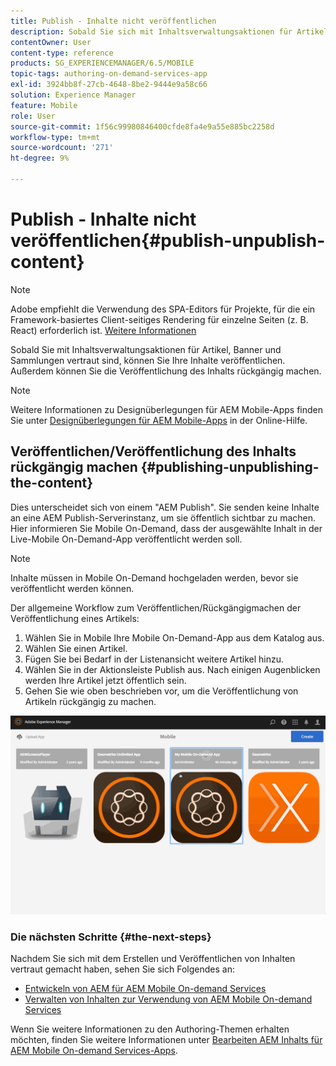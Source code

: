 ```yaml
---
title: Publish - Inhalte nicht veröffentlichen
description: Sobald Sie sich mit Inhaltsverwaltungsaktionen für Artikel, Banner und Sammlungen vertraut gemacht haben, erfahren Sie auf dieser Seite, wie Sie Inhalte veröffentlichen können. Außerdem können Sie die Veröffentlichung des Inhalts rückgängig machen.
contentOwner: User
content-type: reference
products: SG_EXPERIENCEMANAGER/6.5/MOBILE
topic-tags: authoring-on-demand-services-app
exl-id: 3924bb8f-27cb-4648-8be2-9444e9a58c66
solution: Experience Manager
feature: Mobile
role: User
source-git-commit: 1f56c99980846400cfde8fa4e9a55e885bc2258d
workflow-type: tm+mt
source-wordcount: '271'
ht-degree: 9%

---
```


# Publish - Inhalte nicht veröffentlichen{#publish-unpublish-content}

>[!NOTE]
>
>Adobe empfiehlt die Verwendung des SPA-Editors für Projekte, für die ein Framework-basiertes Client-seitiges Rendering für einzelne Seiten (z. B. React) erforderlich ist. [Weitere Informationen](/help/sites-developing/spa-overview.md)

Sobald Sie mit Inhaltsverwaltungsaktionen für Artikel, Banner und Sammlungen vertraut sind, können Sie Ihre Inhalte veröffentlichen. Außerdem können Sie die Veröffentlichung des Inhalts rückgängig machen.

>[!NOTE]
>
>Weitere Informationen zu Designüberlegungen für AEM Mobile-Apps finden Sie unter [Designüberlegungen für AEM Mobile-Apps](https://helpx.adobe.com/digital-publishing-solution/help/aem-mobile-end-of-life-faq.html) in der Online-Hilfe.

## Veröffentlichen/Veröffentlichung des Inhalts rückgängig machen {#publishing-unpublishing-the-content}

Dies unterscheidet sich von einem &quot;AEM Publish&quot;. Sie senden keine Inhalte an eine AEM Publish-Serverinstanz, um sie öffentlich sichtbar zu machen. Hier informieren Sie Mobile On-Demand, dass der ausgewählte Inhalt in der Live-Mobile On-Demand-App veröffentlicht werden soll.

>[!NOTE]
>
>Inhalte müssen in Mobile On-Demand hochgeladen werden, bevor sie veröffentlicht werden können.

Der allgemeine Workflow zum Veröffentlichen/Rückgängigmachen der Veröffentlichung eines Artikels:

1. Wählen Sie in Mobile Ihre Mobile On-Demand-App aus dem Katalog aus.
1. Wählen Sie einen Artikel.
1. Fügen Sie bei Bedarf in der Listenansicht weitere Artikel hinzu.
1. Wählen Sie in der Aktionsleiste Publish aus. Nach einigen Augenblicken werden Ihre Artikel jetzt öffentlich sein.
1. Gehen Sie wie oben beschrieben vor, um die Veröffentlichung von Artikeln rückgängig zu machen.

<!-- FAIL >>[!NOTE]
>
>Generally, you should preflight before publishing. See [Previewing with Preflight](/content/docs/en/aem/6-3/administer/mobile-apps/aem-mobile/previewing-with-preflight-on-demand-services.md) for more details.-->

![chlimage_1-9](assets/chlimage_1-9.gif)

### Die nächsten Schritte {#the-next-steps}

Nachdem Sie sich mit dem Erstellen und Veröffentlichen von Inhalten vertraut gemacht haben, sehen Sie sich Folgendes an:

* [Entwickeln von AEM für AEM Mobile On-demand Services](/help/mobile/aem-mobile-on-demand.md)
* [Verwalten von Inhalten zur Verwendung von AEM Mobile On-demand Services](/help/mobile/aem-mobile.md)

Wenn Sie weitere Informationen zu den Authoring-Themen erhalten möchten, finden Sie weitere Informationen unter [Bearbeiten AEM Inhalts für AEM Mobile On-demand Services-Apps](/help/mobile/mobile-apps-ondemand.md).
